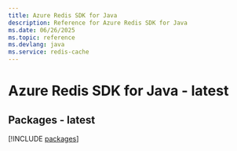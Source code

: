 ```yaml
---
title: Azure Redis SDK for Java
description: Reference for Azure Redis SDK for Java
ms.date: 06/26/2025
ms.topic: reference
ms.devlang: java
ms.service: redis-cache
---
```

# Azure Redis SDK for Java - latest
## Packages - latest
[!INCLUDE [packages](redis-index.md)]